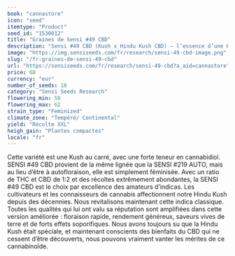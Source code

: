 ```yaml
---
book: "cannastore"
icon: "seed"
itemtype: "Product"
seed_id: "1530012"
title: "Graines de Sensi #49 CBD"
description: "Sensi #49 CBD (Kush x Hindu Kush CBD) – l’essence d’une Kush dans une forme qui concentre la production de CBD. Achetez vos graines de Sensi #49 ici."
image: "https://img.sensiseeds.com/fr/research/sensi-49-cbd-image.png"
slug: "/fr-graines-de-sensi-49-cbd"
url: "https://sensiseeds.com/fr/research/sensi-49-cbd?a_aid=cannastore"
price: 68
currency: "eur"
number_of_seeds: 10
category: "Sensi Seeds Research"
flowering_min: 58
flowering_max: 62
strain_type: "Feminized"
climate_zone: "Tempéré/ Continental"
yield: "Récolte XXL"
heigh_gain: "Plantes compactes"
locale: "fr"
---
```

Cette variété est une Kush au carré, avec une forte teneur en cannabidiol. SENSI #49 CBD provient de la même lignée que la SENSI #219 AUTO, mais au lieu d’être à autofloraison, elle est simplement féminisée. Avec un ratio de THC et CBD de 1:2 et des récoltes extrêmement abondantes, la SENSI #49 CBD est le choix par excellence des amateurs d’indicas. Les cultivateurs et les connaisseurs de cannabis affectionnent notre Hindu Kush depuis des décennies. Nous revitalisons maintenant cette indica classique. Toutes les qualités qui lui ont valu sa réputation sont amplifiées dans cette version améliorée : floraison rapide, rendement généreux, saveurs vives de terre et de forts effets soporifiques. Nous avons toujours su que la Hindu Kush était spéciale, et maintenant conscients des bienfaits du CBD qui ne cessent d’être découverts, nous pouvons vraiment vanter les mérites de ce cannabinoïde.
